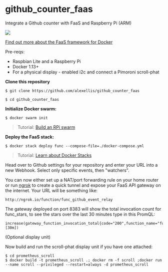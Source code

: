 # github_counter_faas
Integrate a Github counter with FaaS and Raspberry Pi (ARM)

![](https://pbs.twimg.com/media/C8MdRlpXYAEUYIT.jpg)

[Find out more about the FaaS framework for Docker](https://github.com/alexellis/faas)

Pre-reqs:

* Raspbian Lite and a Raspberry Pi
* Docker 1.13+
* For a physical display - enabled i2c and connect a Pimoroni scroll-phat

**Clone this repository**

```
$ git clone https://github.com/alexellis/github_counter_faas

$ cd github_counter_faas
```

**Initialize Docker swarm:**

```
$ docker swarm init
```

> Tutorial: [Build an RPi swarm](http://blog.alexellis.io/live-deep-dive-pi-swarm/)

**Deploy the FaaS stack:**

```
$ docker stack deploy func --compose-file=./docker-compose.yml
```

> Tutorial: [Learn about Docker Stacks](http://blog.alexellis.io/docker-stacks-attachable-networks/)

Head over to Github settings for your repository and enter your URL into a new Webhook. Select only specific events, then "watchers".

You can now either set up a NAT/port forwarding rule on your home router or run [ngrok](http://ngrok.com/download) to create a quick tunnel and expose your FaaS API gateway on the internet. Your URL will be something like:

```
http://ngrok.io/function/func_github_event_relay
```

The gateway deployed on port 8383 will show the total invocation count for func_stars, to see the stars over the last 30 minutes type in this PromQL:

```
increase(gateway_function_invocation_total{code="200",function_name="func_star",instance="gateway:8080",job="gateway"}[30m])
```

(Optional display unit)

Now build and run the scroll-phat display unit if you have one attached:

```
$ cd prometheus_scroll
$ docker build -t prometheus_scroll .; docker rm -f scroll ;docker run --name scroll --privileged --restart=always -d prometheus_scroll
```

